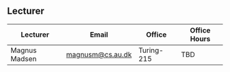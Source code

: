 ## Lecturer

| **Lecturer**  | **Email**        | **Office** | **Office Hours**  |
|---------------|------------------|------------|-------------------|
| Magnus Madsen | magnusm@cs.au.dk | Turing-215 | TBD |
